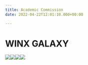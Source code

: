 ```yaml
---
title: Academic Commission
date: 2022-04-22T12:01:10.000+00:00

---
```

# WINX GALAXY

![](/uploads/4_20220426_140336_0003.png)![](/uploads/1_20220426_140336_0000.png)![](/uploads/2_20220426_140336_0001.png)![](/uploads/3_20220426_140336_0002.png)